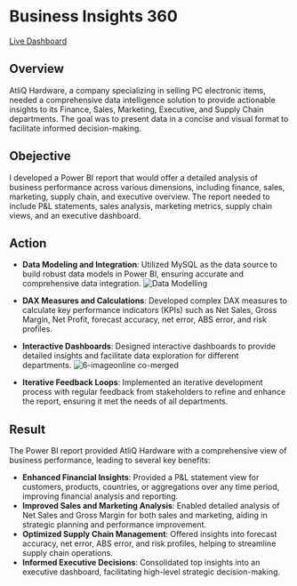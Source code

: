 # Business Insights 360

[Live Dashboard](https://www.novypro.com/profile_projects/anshulnigam?Popup=memberProject&Data=1716640968349x720167964123511000)

## Overview
AtliQ Hardware, a company specializing in selling PC electronic items, needed a comprehensive data intelligence solution to provide actionable insights to its Finance, Sales, Marketing, Executive, and Supply Chain departments. The goal was to present data in a concise and visual format to facilitate informed decision-making.

## Obejective
I developed a Power BI report that would offer a detailed analysis of business performance across various dimensions, including finance, sales, marketing, supply chain, and executive overview. The report needed to include P&L statements, sales analysis, marketing metrics, supply chain views, and an executive dashboard.

## Action
- **Data Modeling and Integration**: Utilized MySQL as the data source to build robust data models in Power BI, ensuring accurate and comprehensive data integration.
![Data Modelling](https://github.com/anshulnigam77/Business_Insights360_PBI/assets/160848154/a7afe474-6118-430b-a8aa-919b0f44e794)


- **DAX Measures and Calculations**: Developed complex DAX measures to calculate key performance indicators (KPIs) such as Net Sales, Gross Margin, Net Profit, forecast accuracy, net error, ABS error, and risk profiles.
- **Interactive Dashboards**: Designed interactive dashboards to provide detailed insights and facilitate data exploration for different departments.
![6-imageonline co-merged](https://github.com/anshulnigam77/Business_Insights360_PBI/assets/160848154/1868651d-a0b3-4056-9065-eb9489d00a22)

  
- **Iterative Feedback Loops**: Implemented an iterative development process with regular feedback from stakeholders to refine and enhance the report, ensuring it met the needs of all departments.

## Result
The Power BI report provided AtliQ Hardware with a comprehensive view of business performance, leading to several key benefits:
- **Enhanced Financial Insights**: Provided a P&L statement view for customers, products, countries, or aggregations over any time period, improving financial analysis and reporting.
- **Improved Sales and Marketing Analysis**: Enabled detailed analysis of Net Sales and Gross Margin for both sales and marketing, aiding in strategic planning and performance improvement.
- **Optimized Supply Chain Management**: Offered insights into forecast accuracy, net error, ABS error, and risk profiles, helping to streamline supply chain operations.
- **Informed Executive Decisions**: Consolidated top insights into an executive dashboard, facilitating high-level strategic decision-making.
